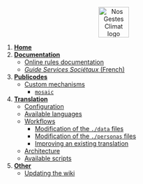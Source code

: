 <div align="center">
  <br/>
  <img src="https://nosgestesclimat.fr/images/petit-logo@2x.png" alt="Nos Gestes Climat logo" width="70" height="70">
  <br/>
</div>

1. [**Home**](https://github.com/datagir/nosgestesclimat/wiki)
2. [**Documentation**](https://github.com/datagir/nosgestesclimat/wiki/Documentation)
   - [Online rules documentation](https://github.com/datagir/nosgestesclimat/wiki/Documentation#online-rules-documentation)
   - [_Guide Services Sociétaux_ (French)](https://github.com/datagir/nosgestesclimat/wiki/Guide-technique-services-sociétaux)
3. [**Publicodes**](https://github.com/datagir/nosgestesclimat/wiki/Publicodes)
   - [Custom mechanisms](https://github.com/datagir/nosgestesclimat/wiki/Publicodes#custom-mechanisms)
     - [`mosaic`](https://github.com/datagir/nosgestesclimat/wiki/mosaic)
4. [**Translation**](https://github.com/datagir/nosgestesclimat/wiki/Translation)
   - [Configuration](https://github.com/datagir/nosgestesclimat/wiki/Translation#configuration)
   - [Available languages](https://github.com/datagir/nosgestesclimat/wiki/Translation#available-languages)
   - [Workflows](https://github.com/datagir/nosgestesclimat/wiki/Translation#workflows)
     - [Modification of the `./data` files](https://github.com/datagir/nosgestesclimat/wiki/Translation#modification-of-the-data-files)
     - [Modification of the `./personas` files](https://github.com/datagir/nosgestesclimat/wiki/Translation#modification-of-the-personas-files)
     - [Improving an existing translation](https://github.com/datagir/nosgestesclimat/wiki/Translation#improving-an-existing-translation)
   - [Architecture](https://github.com/datagir/nosgestesclimat/wiki/Translation#architecture)
   - [Available scripts](https://github.com/datagir/nosgestesclimat/wiki/Translation#available-scripts)
5. [**Other**](https://github.com/datagir/nosgestesclimat/wiki/Other)
   - [Updating the wiki](https://github.com/datagir/nosgestesclimat/wiki/Other#updating-the-wiki)
